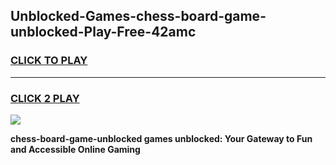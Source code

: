 
## Unblocked-Games-chess-board-game-unblocked-Play-Free-42amc
<h3>
<a href="https://premium76.site?title=chess-board-game-unblocked&ref=23A">CLICK TO PLAY</a></h3>
<hr>

<h3>
<a href="https://premium76.site?title=chess-board-game-unblocked&ref=23A">CLICK 2 PLAY</a>
  
</h3>

<a href="https://premium76.site?title=chess-board-game-unblocked&ref=23A"><img src="https://clearcache.store/games.png"></a>


**chess-board-game-unblocked games unblocked: Your Gateway to Fun and Accessible Online Gaming**
